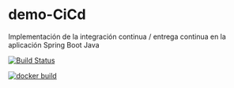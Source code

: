 # demo-CiCd
Implementación de la integración continua / entrega continua en la aplicación Spring Boot Java

[![Build Status](https://travis-ci.com/bdportilla1/demo-CiCd.svg)](https://travis-ci.com/bdportilla1/demo-CiCd)

[![docker build](https://img.shields.io/docker/cloud/build/bdportilla1/demo-cicd)](https://cloud.docker.com/u/bdportilla1/repository/docker/bdportilla1/demo-cicd)
